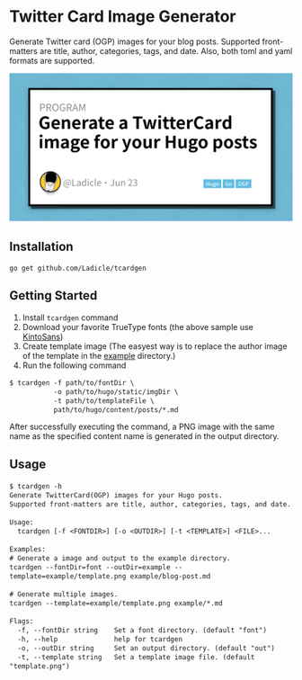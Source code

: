# Twitter Card Image Generator

Generate Twitter card (OGP) images for your blog posts.
Supported front-matters are title, author, categories, tags, and date.
Also, both toml and yaml formats are supported.

![sample](./example/blog-post2.png)

## Installation

```
go get github.com/Ladicle/tcardgen
```

## Getting Started

1. Install `tcardgen` command
2. Download your favorite TrueType fonts (the above sample use [KintoSans](https://github.com/ookamiinc/kinto))
3. Create template image (The easyest way is to replace the author image of the template in the [example](./example) directory.)
4. Run the following command

```
$ tcardgen -f path/to/fontDir \
           -o path/to/hugo/static/imgDir \
           -t path/to/templateFile \
           path/to/hugo/content/posts/*.md
```

After successfully executing the command, a PNG image with the same name as the specified content name is generated in the output directory.

## Usage

```
$ tcardgen -h
Generate TwitterCard(OGP) images for your Hugo posts.
Supported front-matters are title, author, categories, tags, and date.

Usage:
  tcardgen [-f <FONTDIR>] [-o <OUTDIR>] [-t <TEMPLATE>] <FILE>...

Examples:
# Generate a image and output to the example directory.
tcardgen --fontDir=font --outDir=example --template=example/template.png example/blog-post.md

# Generate multiple images.
tcardgen --template=example/template.png example/*.md

Flags:
  -f, --fontDir string    Set a font directory. (default "font")
  -h, --help              help for tcardgen
  -o, --outDir string     Set an output directory. (default "out")
  -t, --template string   Set a template image file. (default "template.png")
```
